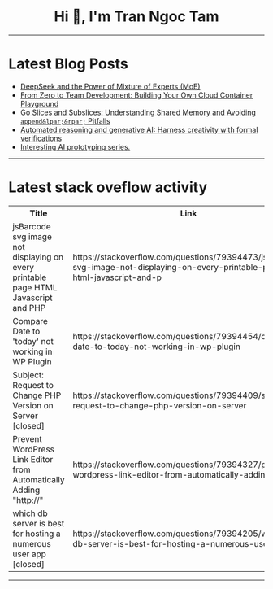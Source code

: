 <h1 align="center">Hi 👋, I'm Tran Ngoc Tam</h1>

---

# Latest Blog Posts 
<!-- BLOG-POST-LIST:START -->
- [DeepSeek and the Power of Mixture of Experts &lpar;MoE&rpar;](https://dev.to/sayed_ali_alkamel/deepseek-and-the-power-of-mixture-of-experts-moe-ham)
- [From Zero to Team Development: Building Your Own Cloud Container Playground](https://dev.to/spicecoder/from-zero-to-team-development-building-your-own-cloud-container-playground-2hl5)
- [Go Slices and Subslices: Understanding Shared Memory and Avoiding `append&lpar;&rpar;` Pitfalls](https://dev.to/noblet/go-slices-and-subslices-understanding-shared-memory-and-avoiding-append-pitfalls-mij)
- [Automated reasoning and generative AI: Harness creativity with formal verifications](https://dev.to/aws/automated-reasoning-and-generative-ai-harness-creativity-with-formal-verifications-o6)
- [Interesting AI prototyping series.](https://dev.to/ben/interesting-ai-prototyping-series-o56)
<!-- BLOG-POST-LIST:END -->

---

# Latest stack oveflow activity
<table>
  <tr><th>Title</th><th>Link</th></tr>
  <!-- STACKOVERFLOW:START --><tr><td>jsBarcode svg image not displaying on every printable page HTML Javascript and PHP</td><td>https://stackoverflow.com/questions/79394473/jsbarcode-svg-image-not-displaying-on-every-printable-page-html-javascript-and-p</td></tr><tr><td>Compare Date to &#39;today&#39; not working in WP Plugin</td><td>https://stackoverflow.com/questions/79394454/compare-date-to-today-not-working-in-wp-plugin</td></tr><tr><td>Subject: Request to Change PHP Version on Server [closed]</td><td>https://stackoverflow.com/questions/79394409/subject-request-to-change-php-version-on-server</td></tr><tr><td>Prevent WordPress Link Editor from Automatically Adding &quot;http://&quot;</td><td>https://stackoverflow.com/questions/79394327/prevent-wordpress-link-editor-from-automatically-adding-http</td></tr><tr><td>which db server is best for hosting a numerous user app [closed]</td><td>https://stackoverflow.com/questions/79394205/which-db-server-is-best-for-hosting-a-numerous-user-app</td></tr><!-- STACKOVERFLOW:END -->
</table>

---


